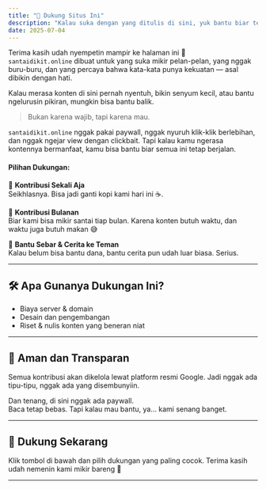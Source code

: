 ```yaml
---
title: "💛 Dukung Situs Ini"
description: "Kalau suka dengan yang ditulis di sini, yuk bantu biar tetap jalan. Pelan nggak apa-apa, yang penting nggak berhenti."
date: 2025-07-04
---
```


Terima kasih udah nyempetin mampir ke halaman ini 🙏  
`santaidikit.online` dibuat untuk yang suka mikir pelan-pelan, yang nggak buru-buru, dan yang percaya bahwa kata-kata punya kekuatan — asal dibikin dengan hati.

Kalau merasa konten di sini pernah nyentuh, bikin senyum kecil, atau bantu ngelurusin pikiran, mungkin bisa bantu balik.

> Bukan karena wajib, tapi karena mau.

`santaidikit.online` nggak pakai paywall, nggak nyuruh klik-klik berlebihan, dan nggak ngejar view dengan clickbait. Tapi kalau kamu ngerasa kontennya bermanfaat, kamu bisa bantu biar semua ini tetap berjalan.

#### Pilihan Dukungan:

💸 **Kontribusi Sekali Aja**  
Seikhlasnya. Bisa jadi ganti kopi kami hari ini ☕.

📆 **Kontribusi Bulanan**  
Biar kami bisa mikir santai tiap bulan. Karena konten butuh waktu, dan waktu juga butuh makan 😅

🎁 **Bantu Sebar & Cerita ke Teman**  
Kalau belum bisa bantu dana, bantu cerita pun udah luar biasa. Serius.

---

## 🛠️ Apa Gunanya Dukungan Ini?

- Biaya server & domain
- Desain dan pengembangan
- Riset & nulis konten yang beneran niat

---

## 🔐 Aman dan Transparan

Semua kontribusi akan dikelola lewat platform resmi Google. Jadi nggak ada tipu-tipu, nggak ada yang disembunyiin.

Dan tenang, di sini nggak ada paywall.  
Baca tetap bebas. Tapi kalau mau bantu, ya... kami senang banget.

---

## 💛 Dukung Sekarang

Klik tombol di bawah dan pilih dukungan yang paling cocok. Terima kasih udah nemenin kami mikir bareng 🙌

---
